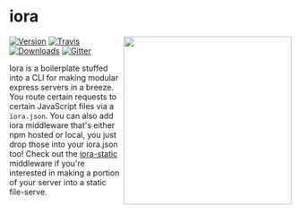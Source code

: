 iora
====

<img align="right" height="300" src="http://i.imgur.com/a9f8cP8.jpg">

[![Version][npm-version-image]][npm-link] [![Travis][travis-image]][travis-link] [![Downloads][npm-downloads-image]][npm-link] [![Gitter][gitter-image]][gitter-link]

Iora is a boilerplate stuffed into a CLI for making modular express servers in a breeze.  You route certain requests to certain JavaScript files via a `iora.json`.  You can also add iora middleware that's either npm hosted or local, you just drop those into your iora.json too!  Check out the [iora-static]() middleware if you're interested in making a portion of your server into a static file-serve.

 [npm-downloads-image]: https://img.shields.io/npm/dm/iora.svg?style=flat-square
 [travis-image]: https://img.shields.io/travis/iora/iora.svg?style=flat-square
 [npm-version-image]: https://img.shields.io/npm/v/iora.svg?style=flat-square
 [gitter-image]: https://badges.gitter.im/Join%20Chat.svg

 [travis-link]: https://travis-ci.org/iora/iora
 [npm-link]: https://www.npmjs.com/package/iora
 [gitter-link]: https://gitter.im/iora/iora
